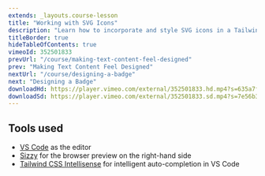 ```yaml
---
extends: _layouts.course-lesson
title: "Working with SVG Icons"
description: "Learn how to incorporate and style SVG icons in a Tailwind project."
titleBorder: true
hideTableOfContents: true
vimeoId: 352501833
prevUrl: "/course/making-text-content-feel-designed"
prev: "Making Text Content Feel Designed"
nextUrl: "/course/designing-a-badge"
next: "Designing a Badge"
downloadHd: https://player.vimeo.com/external/352501833.hd.mp4?s=635a7f969e4ba26c6f9268089cfc5bb69e4ffd60&profile_id=175&download=1
downloadSd: https://player.vimeo.com/external/352501833.sd.mp4?s=7e56b3aa3fb45c173b1a4575a313b7be0640c21a&profile_id=165&download=1
---
```


## Tools used

- [VS Code](https://code.visualstudio.com/) as the editor
- [Sizzy](https://sizzy.co/) for the browser preview on the right-hand side
- [Tailwind CSS Intellisense](https://marketplace.visualstudio.com/items?itemName=bradlc.vscode-tailwindcss) for intelligent auto-completion in VS Code
